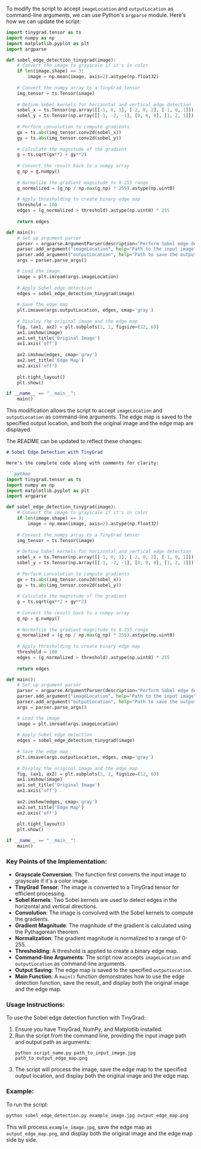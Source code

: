 To modify the script to accept `imageLocation` and `outputLocation` as command-line arguments, we can use Python's `argparse` module. Here's how we can update the script:

```python
import tinygrad.tensor as ts
import numpy as np
import matplotlib.pyplot as plt
import argparse

def sobel_edge_detection_tinygrad(image):
    # Convert the image to grayscale if it's in color
    if len(image.shape) == 3:
        image = np.mean(image, axis=2).astype(np.float32)
    
    # Convert the numpy array to a TinyGrad tensor
    img_tensor = ts.Tensor(image)
    
    # Define Sobel kernels for horizontal and vertical edge detection
    sobel_x = ts.Tensor(np.array([[-1, 0, 1], [-2, 0, 2], [-1, 0, 1]]).astype(np.float32))
    sobel_y = ts.Tensor(np.array([[-1, -2, -1], [0, 0, 0], [1, 2, 1]]).astype(np.float32))
    
    # Perform convolution to compute gradients
    gx = ts.abs(img_tensor.conv2d(sobel_x))
    gy = ts.abs(img_tensor.conv2d(sobel_y))
    
    # Calculate the magnitude of the gradient
    g = ts.sqrt(gx**2 + gy**2)
    
    # Convert the result back to a numpy array
    g_np = g.numpy()
    
    # Normalize the gradient magnitude to 0-255 range
    g_normalized = (g_np / np.max(g_np) * 255).astype(np.uint8)
    
    # Apply thresholding to create binary edge map
    threshold = 100
    edges = (g_normalized > threshold).astype(np.uint8) * 255
    
    return edges

def main():
    # Set up argument parser
    parser = argparse.ArgumentParser(description="Perform Sobel edge detection using TinyGrad.")
    parser.add_argument("imageLocation", help="Path to the input image")
    parser.add_argument("outputLocation", help="Path to save the output edge map")
    args = parser.parse_args()

    # Load the image
    image = plt.imread(args.imageLocation)
    
    # Apply Sobel edge detection
    edges = sobel_edge_detection_tinygrad(image)
    
    # Save the edge map
    plt.imsave(args.outputLocation, edges, cmap='gray')
    
    # Display the original image and the edge map
    fig, (ax1, ax2) = plt.subplots(1, 2, figsize=(12, 6))
    ax1.imshow(image)
    ax1.set_title('Original Image')
    ax1.axis('off')
    
    ax2.imshow(edges, cmap='gray')
    ax2.set_title('Edge Map')
    ax2.axis('off')
    
    plt.tight_layout()
    plt.show()

if __name__ == "__main__":
    main()
```

This modification allows the script to accept `imageLocation` and `outputLocation` as command-line arguments. The edge map is saved to the specified output location, and both the original image and the edge map are displayed.

The README can be updated to reflect these changes:

```markdown
# Sobel Edge Detection with TinyGrad

Here's the complete code along with comments for clarity:

```python
import tinygrad.tensor as ts
import numpy as np
import matplotlib.pyplot as plt
import argparse

def sobel_edge_detection_tinygrad(image):
    # Convert the image to grayscale if it's in color
    if len(image.shape) == 3:
        image = np.mean(image, axis=2).astype(np.float32)
    
    # Convert the numpy array to a TinyGrad tensor
    img_tensor = ts.Tensor(image)
    
    # Define Sobel kernels for horizontal and vertical edge detection
    sobel_x = ts.Tensor(np.array([[-1, 0, 1], [-2, 0, 2], [-1, 0, 1]]).astype(np.float32))
    sobel_y = ts.Tensor(np.array([[-1, -2, -1], [0, 0, 0], [1, 2, 1]]).astype(np.float32))
    
    # Perform convolution to compute gradients
    gx = ts.abs(img_tensor.conv2d(sobel_x))
    gy = ts.abs(img_tensor.conv2d(sobel_y))
    
    # Calculate the magnitude of the gradient
    g = ts.sqrt(gx**2 + gy**2)
    
    # Convert the result back to a numpy array
    g_np = g.numpy()
    
    # Normalize the gradient magnitude to 0-255 range
    g_normalized = (g_np / np.max(g_np) * 255).astype(np.uint8)
    
    # Apply thresholding to create binary edge map
    threshold = 100
    edges = (g_normalized > threshold).astype(np.uint8) * 255
    
    return edges

def main():
    # Set up argument parser
    parser = argparse.ArgumentParser(description="Perform Sobel edge detection using TinyGrad.")
    parser.add_argument("imageLocation", help="Path to the input image")
    parser.add_argument("outputLocation", help="Path to save the output edge map")
    args = parser.parse_args()

    # Load the image
    image = plt.imread(args.imageLocation)
    
    # Apply Sobel edge detection
    edges = sobel_edge_detection_tinygrad(image)
    
    # Save the edge map
    plt.imsave(args.outputLocation, edges, cmap='gray')
    
    # Display the original image and the edge map
    fig, (ax1, ax2) = plt.subplots(1, 2, figsize=(12, 6))
    ax1.imshow(image)
    ax1.set_title('Original Image')
    ax1.axis('off')
    
    ax2.imshow(edges, cmap='gray')
    ax2.set_title('Edge Map')
    ax2.axis('off')
    
    plt.tight_layout()
    plt.show()

if __name__ == "__main__":
    main()
```

### Key Points of the Implementation:

- **Grayscale Conversion**: The function first converts the input image to grayscale if it's a color image.
- **TinyGrad Tensor**: The image is converted to a TinyGrad tensor for efficient processing.
- **Sobel Kernels**: Two Sobel kernels are used to detect edges in the horizontal and vertical directions.
- **Convolution**: The image is convolved with the Sobel kernels to compute the gradients.
- **Gradient Magnitude**: The magnitude of the gradient is calculated using the Pythagorean theorem.
- **Normalization**: The gradient magnitude is normalized to a range of 0-255.
- **Thresholding**: A threshold is applied to create a binary edge map.
- **Command-line Arguments**: The script now accepts `imageLocation` and `outputLocation` as command-line arguments.
- **Output Saving**: The edge map is saved to the specified `outputLocation`.
- **Main Function**: A `main()` function demonstrates how to use the edge detection function, save the result, and display both the original image and the edge map.

### Usage Instructions:

To use the Sobel edge detection function with TinyGrad:

1. Ensure you have TinyGrad, NumPy, and Matplotlib installed.
2. Run the script from the command line, providing the input image path and output path as arguments:
   ```
   python script_name.py path_to_input_image.jpg path_to_output_edge_map.png
   ```
3. The script will process the image, save the edge map to the specified output location, and display both the original image and the edge map.

### Example:

To run the script:

```bash
python sobel_edge_detection.py example_image.jpg output_edge_map.png
```

This will process `example_image.jpg`, save the edge map as `output_edge_map.png`, and display both the original image and the edge map side by side.

